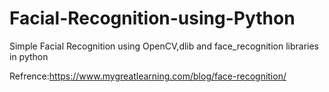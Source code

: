 # Facial-Recognition-using-Python

Simple Facial Recognition using OpenCV,dlib and face_recognition libraries in python


Refrence:https://www.mygreatlearning.com/blog/face-recognition/

